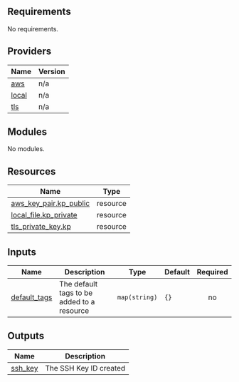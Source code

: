 <!-- BEGIN_TF_DOCS -->
## Requirements

No requirements.

## Providers

| Name | Version |
|------|---------|
| <a name="provider_aws"></a> [aws](#provider\_aws) | n/a |
| <a name="provider_local"></a> [local](#provider\_local) | n/a |
| <a name="provider_tls"></a> [tls](#provider\_tls) | n/a |

## Modules

No modules.

## Resources

| Name | Type |
|------|------|
| [aws_key_pair.kp_public](https://registry.terraform.io/providers/hashicorp/aws/latest/docs/resources/key_pair) | resource |
| [local_file.kp_private](https://registry.terraform.io/providers/hashicorp/local/latest/docs/resources/file) | resource |
| [tls_private_key.kp](https://registry.terraform.io/providers/hashicorp/tls/latest/docs/resources/private_key) | resource |

## Inputs

| Name | Description | Type | Default | Required |
|------|-------------|------|---------|:--------:|
| <a name="input_default_tags"></a> [default\_tags](#input\_default\_tags) | The default tags to be added to a resource | `map(string)` | `{}` | no |

## Outputs

| Name | Description |
|------|-------------|
| <a name="output_ssh_key"></a> [ssh\_key](#output\_ssh\_key) | The SSH Key ID created |
<!-- END_TF_DOCS -->
